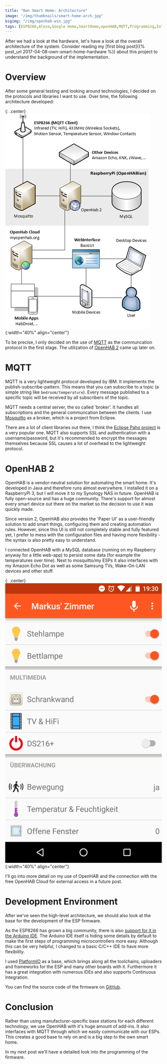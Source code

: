 ```yaml
---
title: "Own Smart Home: Architecture"
image: "/img/thumbnails/smart-home-arch.jpg"
bigimg: "/img/openhab-win.jpg"
tags: [ESP8266,Alexa,Google Home,SmartHome,openHAB,MQTT,Programming,IoT]
---
```


After we had a look at the hardware, let's have a look at the overall architecture of the system. Consider reading my [first blog post]({% post_url 2017-04-08-own-smart-home-hardware %}) about this project to understand the background of the implementation.

# Overview

After some general testing and looking around technologies, I decided on the protocols and libraries I want to use. Over time, the following architecture developed:

{: .center}
![Architecture](/assets/posts/own-smart-home-architecture/architecture.png){:width="40%" align="center"}

To be precise, I only decided on the use of [MQTT](http://mqtt.org/) as the communcation protocol in the first stage. The utilization of [OpenHAB 2](http://www.openhab.org/) came up later on.

# MQTT

MQTT is a very lightweight protocol developed by IBM. It implements the publish-subscribe-pattern. This means that you can subscribe to a topic (a simple string like `bedroom/temperature`). Every message published to a specific topic will be received by all subscribers of the topic.

MQTT needs a central server, the so called 'broker'. It handles all subscriptions and the general communcation between the clients. I use [Mosquitto](https://mosquitto.org/) as a broker, which is a project from Eclipse.

There are a lot of client libraries out there, I think the [Eclipse Paho project](http://www.eclipse.org/paho/) is a very popular one. MQTT also supports SSL and authentication with a username/password, but it's recommended to encrypt the messages themselves because SSL causes a lot of overhead to the lightweight protocol.

# OpenHAB 2

OpenHAB is a vendor-neutral solution for automating the smart home. It's developed in Java and therefore runs almost everywhere. I installed it on a RaspberryPi 3, but I will move it to my Synology NAS in future. OpenHAB is fully open-source and has a huge community. There's support for almost every smart device out there on the market so the decision to use it was quickly made.

Since version 2, OpenHAB also provides the 'Paper UI' as a user-friendly solution to add smart things, configuring them and creating automation rules. However, since this UI is still not completely stable and fully featured yet, I prefer to mess with the configuration files and having more flexibility - the syntax is also pretty easy to understand.

I connected OpenHAB with a MySQL database (running on my Raspberry anyway for a little web-app) to persist some data (for example the temperatures over time). Next to mosquitto/my ESPs it also interfaces with my Amazon Echo Dot as well as some Samsung TVs, Wake-On-LAN devices and other stuff.

{: .center}
![OpenHab 2 Mobile App](/assets/posts/own-smart-home-architecture/screenshot.png){:width="40%" align="center"}

I'll go into more detail on my use of OpenHAB and the connection with the free OpenHAB Cloud for external access in a future post.

# Development Environment

After we've seen the high-level architecture, we should also look at the base for the development of the ESP firmware.

As the ESP8266 has grown a big community, there is also [support for it in the Arduino IDE](https://github.com/esp8266/Arduino). The Arduino IDE itself is hiding some details by default to make the first steps of programming microcontrollers more easy. Although this can be very helpful, I changed to a basic C/C++ IDE to have more flexibility. 

I used [PlatformIO](http://platformio.org/) as a base, which brings along all the toolchains, uploaders and frameworks for the ESP and many other boards with it. Furthermore it has a great integration with numerous IDEs and also supports Continuous Integration.

You can find the source code of the firmware on [GitHub](https://github.com/lippertmarkus/esp8266-managed).

# Conclusion

Rather than using manufacturer-specific base stations for each different technology, we use OpenHAB with it's huge amount of add-ins. It also interfaces with MQTT through which we easily communicate with our ESPs. This creates a good base to rely on and is a big step to the own smart home.

In my next post we'll have a detailed look into the programming of the firmware.

